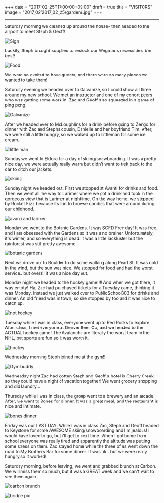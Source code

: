 +++
date = "2017-02-25T17:00:00+09:00"
draft = true
title = "VISITORS"
image = "2017_02/2017_02_25/gardens.jpg"
+++

---

Saturday morning we cleaned up around the house- then headed to the airport to meet Steph & Geoff!

![Sign](/images/2017_02/2017_02_25/airport.jpg)

Luckily, Steph brought supplies to restock our Wegmans necessities! *the best!*

![Food](/images/2017_02/2017_02_25/wegmans.png)

We were so excited to have guests, and there were so many places we wanted to take them!

Saturday evening we headed over to Galvanize, so I could show all three around my new school. We met an instructor and one of my cohort peers who was getting some work in. Zac and Geoff also squeezed in a game of ping pong.

![Galvanize](/images/2017_02/2017_02_25/gschool.png)

After we headed over to McLoughlins for a drink before going to Zengo for dinner with Zac and Stephs cousin, Danielle and her boyfriend Tim. After, we were still a little hungry, so we walked up to Littleman for some ice cream.

![little man](/images/2017_02/2017_02_25/littleman.jpg)

Sunday we went to Eldora for a day of skiing/snowboarding. It was a pretty nice day, we were actually really warm but didn't want to trek back to the car to ditch our jackets.

![skiing](/images/2017_02/2017_02_25/eldora.png)

Sunday night we headed out. First we stopped at Avanti for drinks and food. Then we went all the way to Larimer where we got a drink and took in the gorgeous view that is Larimer at nighttime. On the way home, we stopped by Rocket Fizz because its fun to browse candies that were around during our childhood.

![avanti and larimer](/images/2017_02/2017_02_25/avanti_lar.png)

Monday we went to the Botanic Gardens. It was SCFD Free day! It was free, and I am obsessed with the Gardens so it was a no brainer. Unfortunately, it's winter, and so everything is dead. It was a little lackluster but the rainforest was still pretty awesome.

![botanic gardens](/images/2017_02/2017_02_25/gardens.jpg)

Next we drove out to Boulder to do some walking along Pearl St. It was cold in the wind, but the sun was nice. We stopped for food and had the worst service.. but overall it was a nice day out.

Monday night we headed to the hockey game!!!! And when we got there, it was empty! Ha, Zac had purchased tickets for a Tuesday game, thinking it was Monday. Instead we just walked over to PublicSchool303 for drinks and dinner. An old friend was in town, so she stopped by too and it was nice to catch up.

![not hockey](/images/2017_02/2017_02_25/nothockey.png)

Tuesday while I was in class, everyone went up to Red Rocks to explore. After class, I met everyone at Denver Beer Co, and we headed to the ACTUAL hockey game! The Avalanche are literally the worst team in the NHL, but sports are fun so it was worth it.

![hockey](/images/2017_02/2017_02_25/hockey.png)

Wednesday morning Steph joined me at the gym!!

![Gym buddy](/images/2017_02/2017_02_25/gym.jpg)

Wednesday night Zac had gotten Steph and Geoff a hotel in Cherry Creek so they could have a night of vacation together! We went grocery shopping and did laundry...

Thursday while I was in class, the group went to a brewery and an arcade. After, we went to Bones for dinner. It was a great meal, and the restaurant is nice and intimate.

![bones dinner](/images/2017_02/2017_02_25/bones.png)

Friday was our LAST DAY. While I was in class Zac, Steph and Geoff headed to Keystone for some AWESOME skiing/snowboarding and I'm jealous! I would have loved to go, but i'll get to next time. When I got home from school everyone was really tired and apparently the altitude was putting some stress on them. Zac stayed home while the three of us went down the road to My Brothers Bar for some dinner. It was ok.. but we were really hungry so it worked!

Saturday morning, before leaving, we went and grabbed brunch at Carbon. We will miss them so much, but it was a GREAT week and we can't wait to see them again.

![carbon brunch](/images/2017_02/2017_02_25/carbon.jpg)

![bridge pic](/images/2017_02/2017_02_25/bye.jpg)
